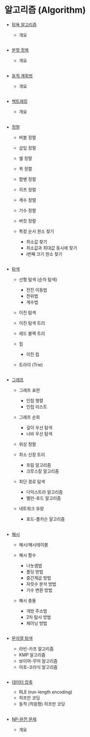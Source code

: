 # 알고리즘 (Algorithm)

- [탐욕 알고리즘](greedy.md)

  - 개요

##

- [분할 정복](divide_conquer.md)

    - 개요

##

- [동적 계획법](dynamic_programming.md)

  - 개요

##

- [백트래킹](back_tracking.md)

  - 개요

##

- [정렬](sort.md)

  - 버블 정렬
  - 삽입 정렬
  - 쉘 정렬
  - 퀵 정렬
  - 합병 정렬
  - 히프 정렬
  - 계수 정렬
  - 기수 정렬
  - 버킷 정렬

  - 특정 순서 원소 찾기
  
    - 최소값 찾기
    - 최소값과 최대값 동시에 찾기
    - i번째 크기 원소 찾기

##

- [탐색](search.md)

  - 선형 탐색 (순차 탐색)

    - 전진 이동법
    - 전위법
    - 계수법

  - 이진 탐색
  - 이진 탐색 트리
  - 레드 블랙 트리

  - 힙
  
    - 이진 힙

  - 트라이 (Trie)

##

- [그래프](graph.md)

    - 그래프 표현

      - 인접 행렬
      - 인접 리스트
    
    - 그래프 순회
    
      - 깊이 우선 탐색
      - 너비 우선 탐색

    - 위상 정렬

    - 최소 신장 트리
    
      - 프림 알고리즘
      - 크루스칼 알고리즘
    
    - 최단 경로 탐색
    
      - 다익스트라 알고리즘
      - 벨만-포드 알고리즘
 
    - 네트워크 유량
    
      - 포드-풀카슨 알고리즘

##

- [해시](hash.md)

    - 해시/해시테이블
    - 해시 함수

      - 나눗셈법
      - 폴딩 방법
      - 중간제곱 방법
      - 자릿수 분석 방법
      - 기수 변환 방법

    - 해시 충돌

      - 개방 주소법
      - 2차 탐사 방법
      - 체이닝 방법

##

- [문자열 탐색](string_match.md)
 
    - 라빈-카프 알고리즘
    - KMP 알고리즘
    - 보이어-무어 알고리즘
    - 아호-코라식 알고리즘

##

- [데이터 압축](compression.md)

  - RLE (run-length encoding)
  - 허프만 코딩
  - 동적 (적응형) 허프만 코딩

##

- [NP-완전 문제](np.md)

  - 개요
